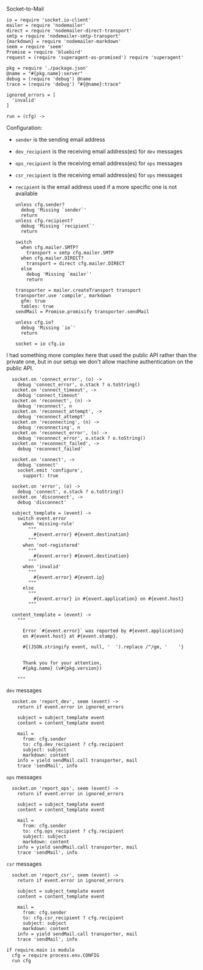 Socket-to-Mail

    io = require 'socket.io-client'
    mailer = require 'nodemailer'
    direct = require 'nodemailer-direct-transport'
    smtp = require 'nodemailer-smtp-transport'
    {markdown} = require 'nodemailer-markdown'
    seem = require 'seem'
    Promise = require 'bluebird'
    request = (require 'superagent-as-promised') require 'superagent'

    pkg = require './package.json'
    @name = "#{pkg.name}:server"
    debug = (require 'debug') @name
    trace = (require 'debug') "#{@name}:trace"

    ignored_errors = [
      'invalid'
    ]

    run = (cfg) ->

Configuration:
- `sender` is the sending email address
- `dev_recipient` is the receiving email address(es) for `dev` messages
- `ops_recipient` is the receiving email address(es) for `ops` messages
- `csr_recipient` is the receiving email address(es) for `ops` messages
- `recipient` is the email address used if a more specific one is not available

      unless cfg.sender?
        debug 'Missing `sender`'
        return
      unless cfg.recipient?
        debug 'Missing `recipient`'
        return

      switch
        when cfg.mailer.SMTP?
          transport = smtp cfg.mailer.SMTP
        when cfg.mailer.DIRECT?
          transport = direct cfg.mailer.DIRECT
        else
          debug 'Missing `mailer`'
          return

      transporter = mailer.createTransport transport
      transporter.use 'compile', markdown
        gfm: true
        tables: true
      sendMail = Promise.promisify transporter.sendMail

      unless cfg.io?
        debug 'Missing `io`'
        return

      socket = io cfg.io

I had something more complex here that used the public API rather than the private one, but in our setup we don't allow machine authentication on the public API.

      socket.on 'connect_error', (o) ->
        debug 'connect_error', o.stack ? o.toString()
      socket.on 'connect_timeout', ->
        debug 'connect_timeout'
      socket.on 'reconnect', (n) ->
        debug 'reconnect', n
      socket.on 'reconnect_attempt', ->
        debug 'reconnect_attempt'
      socket.on 'reconnecting', (n) ->
        debug 'reconnecting', n
      socket.on 'reconnect_error', (o) ->
        debug 'reconnect_error', o.stack ? o.toString()
      socket.on 'reconnect_failed', ->
        debug 'reconnect_failed'

      socket.on 'connect', ->
        debug 'connect'
        socket.emit 'configure',
          support: true

      socket.on 'error', (o) ->
        debug 'connect', o.stack ? o.toString()
      socket.on 'disconnect', ->
        debug 'disconnect'

      subject_template = (event) ->
        switch event.error
          when 'missing-rule'
            """
              #{event.error} #{event.destination}
            """
          when 'not-registered'
            """
              #{event.error} #{event.destination}
            """
          when 'invalid'
            """
              #{event.error} #{event.ip}
            """
          else
            """
              #{event.error} in #{event.application} on #{event.host}
            """

      content_template = (event) ->
        """

          Error `#{event.error}` was reported by #{event.application}
          on #{event.host} at #{event.stamp}.

          #{(JSON.stringify event, null, '  ').replace /^/gm, '    '}


          Thank you for your attention,
          #{pkg.name} (v#{pkg.version})

        """

`dev` messages

      socket.on 'report_dev', seem (event) ->
        return if event.error in ignored_errors

        subject = subject_template event
        content = content_template event

        mail =
          from: cfg.sender
          to: cfg.dev_recipient ? cfg.recipient
          subject: subject
          markdown: content
        info = yield sendMail.call transporter, mail
        trace 'sendMail', info

`ops` messages

      socket.on 'report_ops', seem (event) ->
        return if event.error in ignored_errors

        subject = subject_template event
        content = content_template event

        mail =
          from: cfg.sender
          to: cfg.ops_recipient ? cfg.recipient
          subject: subject
          markdown: content
        info = yield sendMail.call transporter, mail
        trace 'sendMail', info

`csr` messages

      socket.on 'report_csr', seem (event) ->
        return if event.error in ignored_errors

        subject = subject_template event
        content = content_template event

        mail =
          from: cfg.sender
          to: cfg.csr_recipient ? cfg.recipient
          subject: subject
          markdown: content
        info = yield sendMail.call transporter, mail
        trace 'sendMail', info

    if require.main is module
      cfg = require process.env.CONFIG
      run cfg
